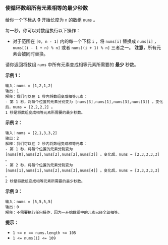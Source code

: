 ### 使循环数组所有元素相等的最少秒数 ###
给你一个下标从 **0** 开始长度为 `n` 的数组 `nums` 。

每一秒，你可以对数组执行以下操作：

* 对于范围在 `[0, n - 1]` 内的每一个下标 `i` ，将 `nums[i]` 替换成 `nums[i]` ，`nums[(i - 1 + n) % n]` 或者 `nums[(i + 1) % n]` 三者之一。
**注意**，所有元素会被同时替换。

请你返回将数组 `nums` 中所有元素变成相等元素所需要的 **最少** 秒数。



**示例 1：**

```
输入：nums = [1,2,1,2]
输出：1
解释：我们可以在 1 秒内将数组变成相等元素：
- 第 1 秒，将每个位置的元素分别变为 [nums[3],nums[1],nums[3],nums[3]] 。变化后，nums = [2,2,2,2] 。
1 秒是将数组变成相等元素所需要的最少秒数。
```

**示例 2：**

```
输入：nums = [2,1,3,3,2]
输出：2
解释：我们可以在 2 秒内将数组变成相等元素：
- 第 1 秒，将每个位置的元素分别变为 [nums[0],nums[2],nums[2],nums[2],nums[3]] 。变化后，nums = [2,3,3,3,3] 。
- 第 2 秒，将每个位置的元素分别变为 [nums[1],nums[1],nums[2],nums[3],nums[4]] 。变化后，nums = [3,3,3,3,3] 。
2 秒是将数组变成相等元素所需要的最少秒数。
```

**示例 3：**

```
输入：nums = [5,5,5,5]
输出：0
解释：不需要执行任何操作，因为一开始数组中的元素已经全部相等。
```



**提示：**

* `1 <= n == nums.length <= 105`
* `1 <= nums[i] <= 109`

